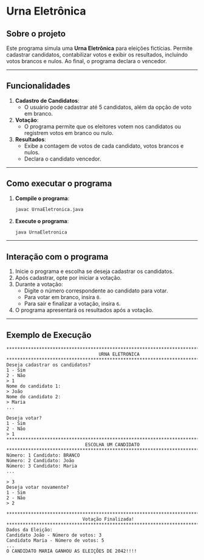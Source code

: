 
# Urna Eletrônica

## Sobre o projeto

Este programa simula uma **Urna Eletrônica** para eleições fictícias. 
Permite cadastrar candidatos, contabilizar votos e exibir os resultados, incluindo votos brancos e nulos. 
Ao final, o programa declara o vencedor.

---

## Funcionalidades

1. **Cadastro de Candidatos**:
   - O usuário pode cadastrar até 5 candidatos, além da opção de voto em branco.
2. **Votação**:
   - O programa permite que os eleitores votem nos candidatos ou registrem votos em branco ou nulo.
3. **Resultados**:
   - Exibe a contagem de votos de cada candidato, votos brancos e nulos.
   - Declara o candidato vencedor.

---

## Como executar o programa

1. **Compile o programa**:
   ```bash
   javac UrnaEletronica.java
   ```

2. **Execute o programa**:
   ```bash
   java UrnaEletronica
   ```

---

## Interação com o programa

1. Inicie o programa e escolha se deseja cadastrar os candidatos.
2. Após cadastrar, opte por iniciar a votação.
3. Durante a votação:
   - Digite o número correspondente ao candidato para votar.
   - Para votar em branco, insira `0`.
   - Para sair e finalizar a votação, insira `6`.
4. O programa apresentará os resultados após a votação.

---

## Exemplo de Execução

```plaintext
***************************************************************************************
                                  URNA ELETRONICA                                      
****************************************************************************************
Deseja cadastrar os candidatos? 
1 - Sim
2 - Não
> 1
Nome do candidato 1:
> João
Nome do candidato 2:
> Maria
...

Deseja votar? 
1 - Sim
2 - Não
> 1
*******************************************************************************    
                             ESCOLHA UM CANDIDATO                             
*******************************************************************************
Número: 1 Candidato: BRANCO
Número: 2 Candidato: João
Número: 3 Candidato: Maria
...

> 3
Deseja votar novamente? 
1 - Sim
2 - Não
> 2

*******************************************************************************    
                            Votação Finalizada!                             
*******************************************************************************
Dados da Eleição:
Candidato João - Número de votos: 3
Candidato Maria - Número de votos: 5
...
O CANDIDATO MARIA GANHOU AS ELEIÇÕES DE 2042!!!!
```
